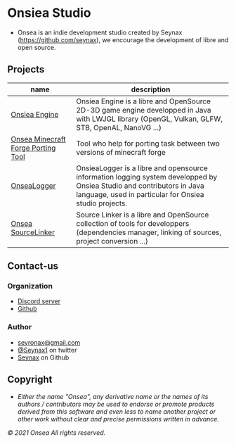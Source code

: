 # Onsiea Studio

- Onsea is an indie development studio created by Seynax (https://github.com/seynax), we encourage the development of libre and open source.


## Projects

| name                                                    | description                                                                                                                                                     |
|---------------------------------------------------------|-----------------------------------------------------------------------------------------------------------------------------------------------------------------|
| [Onsiea Engine](https://github.com/OnseaStudio/OnsieaEngine) | Onsiea Engine is a libre and OpenSource 2D-3D game engine developped in Java with LWJGL library (OpenGL, Vulkan, GLFW, STB, OpenAL, NanoVG ...)                 |
| [Onsea Minecraft Forge Porting Tool](https://github.com/OnseaStudio/Minecraft-Forge-Porting-Tool)  | Tool who help for porting task between two versions of minecraft forge |
| [OnseaLogger](https://github.com/OnseaStudio/OnsieaLogger) | OnsieaLogger is a libre and opensource information logging system developped by Onsiea Studio and contributors in Java language, used in particular for Onsiea studio projects. |
| [Onsea SourceLinker](https://github.com/OnseaStudio/SourceLinker) | Source Linker is a libre and OpenSource collection of tools for developpers (dependencies manager, linking of sources, project conversion ...) |

## Contact-us

### Organization

- [Discord server](https://discord.gg/MwpppzHQvw)
- [Github](https://github.com/OnseaStudio)

### Author

- seyronax@gmail.com
- [@Seynax1](https://twitter.com/Seynax1) on twitter
- [Seynax](https://github.com/seynax) on Github

## Copyright

- *Either the name "Onsea", any derivative name or the names of its authors / contributors may be used to endorse or promote products derived from this software and even less to name another project or other work without clear and precise permissions written in advance.*

*© 2021 Onsea All rights reserved.*
